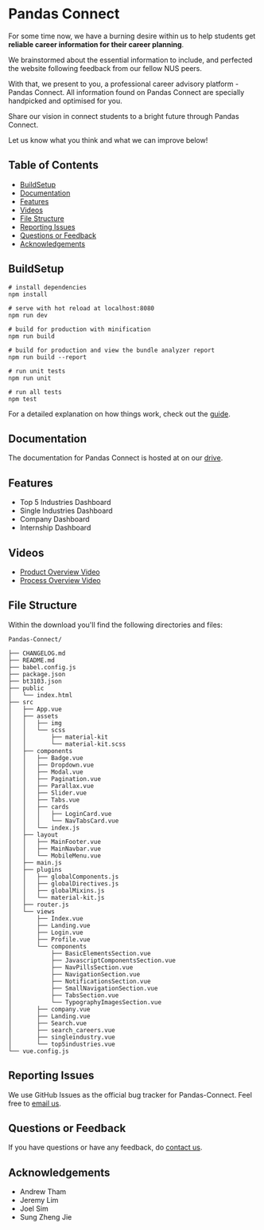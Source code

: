 # Pandas Connect

For some time now, we have a burning desire within us to help students get **reliable career information for their career planning**.

We brainstormed about the essential information to include, and perfected the website following feedback from our fellow NUS peers. 

With that, we present to you, a professional career advisory platform - Pandas Connect. All information found on Pandas Connect are specially handpicked and optimised for you.

Share our vision in connect students to a bright future through Pandas Connect. 

Let us know what you think and what we can improve below!

## Table of Contents

* [BuildSetup](#buildsetup) 
* [Documentation](#documentation)
* [Features](#feature)
* [Videos](#videos)
* [File Structure](#file-structure)
* [Reporting Issues](#reporting-issues)
* [Questions or Feedback](#technical-support-or-questions)
* [Acknowledgements](#acknowledgements)


## BuildSetup
```
# install dependencies
npm install

# serve with hot reload at localhost:8080
npm run dev

# build for production with minification
npm run build

# build for production and view the bundle analyzer report
npm run build --report

# run unit tests
npm run unit

# run all tests
npm test
```

For a detailed explanation on how things work, check out the [guide](http://vuejs-templates.github.io/webpack/).

## Documentation
The documentation for Pandas Connect is hosted at on our [drive](https://docs.google.com/document/d/1DkhKp-ByeP5XSSAzqOGJdZN83EJfJiSboQy_ZCaWQNk/edit?usp=sharing).

## Features
- Top 5 Industries Dashboard
- Single Industries Dashboard
- Company Dashboard 
- Internship Dashboard

## Videos
- [Product Overview Video](https://www.youtube.com/watch?v=ZokBV8FqoM4&feature=youtu.be)
- [Process Overview Video](https://www.youtube.com/watch?v=qWCc-2L2oP8&t=9s)

## File Structure
Within the download you'll find the following directories and files:
```
Pandas-Connect/

├── CHANGELOG.md
├── README.md
├── babel.config.js
├── package.json
├── bt3103.json
├── public
│   └── index.html
├── src
│   ├── App.vue
│   ├── assets
│   │   ├── img
│   │   └── scss
│   │       ├── material-kit
│   │       └── material-kit.scss
│   ├── components
│   │   ├── Badge.vue
│   │   ├── Dropdown.vue
│   │   ├── Modal.vue
│   │   ├── Pagination.vue
│   │   ├── Parallax.vue
│   │   ├── Slider.vue
│   │   ├── Tabs.vue
│   │   ├── cards
│   │   │   ├── LoginCard.vue
│   │   │   └── NavTabsCard.vue
│   │   └── index.js
│   ├── layout
│   │   ├── MainFooter.vue
│   │   ├── MainNavbar.vue
│   │   └── MobileMenu.vue
│   ├── main.js
│   ├── plugins
│   │   ├── globalComponents.js
│   │   ├── globalDirectives.js
│   │   ├── globalMixins.js
│   │   └── material-kit.js
│   ├── router.js
│   └── views
│       ├── Index.vue
│       ├── Landing.vue
│       ├── Login.vue
│       ├── Profile.vue
│       └── components
│           ├── BasicElementsSection.vue
│           ├── JavascriptComponentsSection.vue
│           ├── NavPillsSection.vue
│           ├── NavigationSection.vue
│           ├── NotificationsSection.vue
│           ├── SmallNavigationSection.vue
│           ├── TabsSection.vue
│           └── TypographyImagesSection.vue
│       ├── company.vue
│       ├── Landing.vue
│       ├── Search.vue
│       ├── search_careers.vue
│       ├── singleindustry.vue
│       └── top5industries.vue
└── vue.config.js
```

## Reporting Issues
We use GitHub Issues as the official bug tracker for Pandas-Connect. Feel free to [email us](the.pandas3103@gmail.com).

## Questions or Feedback
If you have questions or have any feedback, do [contact us](the.pandas3103@gmail.com).

## Acknowledgements
- Andrew Tham
- Jeremy Lim
- Joel Sim
- Sung Zheng Jie
